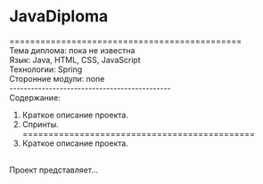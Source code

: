 # JavaDiploma
=============================================<br/>
Тема диплома:     пока не известна<br/>
Язык:             Java, HTML, CSS, JavaScript<br/>
Технологии:       Spring<br/>
Сторонние модули: none<br/>
---------------------------------------------<br/>
Содержание:<br/>
1. Краткое описание проекта.<br/>
2. Спринты.<br/>
=============================================<br/>
1. Краткое описание проекта.<br/>
<br/>
Проект представляет...
